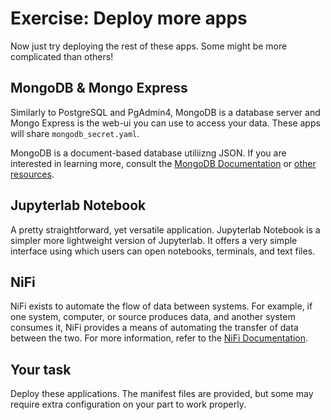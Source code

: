 # Exercise: Deploy more apps

Now just try deploying the rest of these apps. Some might be more complicated than others!

## MongoDB & Mongo Express

Similarly to PostgreSQL and PgAdmin4, MongoDB is a database server and Mongo Express is the web-ui you can use to access your data. These apps will share `mongodb_secret.yaml`. 

MongoDB is a document-based database utiliizng JSON. If you are interested in learning more, consult the [MongoDB Documentation](https://www.mongodb.com/docs/manual/) or [other resources](https://www.ibm.com/think/topics/mongodb).

## Jupyterlab Notebook

A pretty straightforward, yet versatile application. Jupyterlab Notebook is a simpler more lightweight version of Jupyterlab. It offers a very simple interface using which users can open notebooks, terminals, and text files.

## NiFi

NiFi exists to automate the flow of data between systems. For example, if one system, computer, or source produces data, and another system consumes it, NiFi provides a means of automating the transfer of data between the two. For more information, refer to the [NiFi Documentation](https://nifi.apache.org/docs/nifi-docs/html/overview.html).


## Your task

Deploy these applications. The manifest files are provided, but some may require extra configuration on your part to work properly.